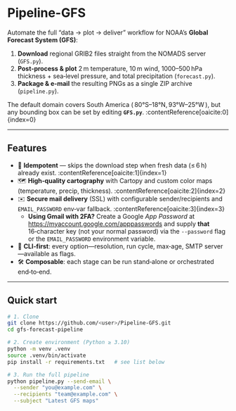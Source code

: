 # Pipeline-GFS
Automate the full “data → plot → deliver” workflow for NOAA’s **Global Forecast System (GFS)**:

1. **Download** regional GRIB2 files straight from the NOMADS server (`GFS.py`).
2. **Post‑process & plot** 2 m temperature, 10 m wind, 1000–500 hPa thickness + sea‑level pressure, and total precipitation (`forecast.py`).
3. **Package & e‑mail** the resulting PNGs as a single ZIP archive (`pipeline.py`).

The default domain covers South America ( 80°S–18°N, 93°W–25°W ), but any bounding box can be set by editing **`GFS.py`**. :contentReference[oaicite:0]{index=0}

---

## Features
- 🔁 **Idempotent** — skips the download step when fresh data (≤ 6 h) already exist. :contentReference[oaicite:1]{index=1}  
- 🗺️ **High‑quality cartography** with Cartopy and custom color maps (temperature, precip, thickness). :contentReference[oaicite:2]{index=2}  
- ✉️ **Secure mail delivery** (SSL) with configurable sender/recipients and `EMAIL_PASSWORD` env‑var fallback. :contentReference[oaicite:3]{index=3}
  - **Using Gmail with 2FA?** Create a Google *App Password* at <https://myaccount.google.com/apppasswords> and supply **that** 16‑character key (not your normal password) via the `--password` flag or the `EMAIL_PASSWORD` environment variable.  
- 🐚 **CLI‑first**: every option—resolution, run cycle, max‑age, SMTP server—available as flags.  
- 🛠️ **Composable**: each stage can be run stand‑alone or orchestrated end‑to‑end.

---

## Quick start

```bash
# 1. Clone
git clone https://github.com/<user>/Pipeline-GFS.git
cd gfs-forecast-pipeline

# 2. Create environment (Python ≥ 3.10)
python -m venv .venv
source .venv/bin/activate
pip install -r requirements.txt   # see list below

# 3. Run the full pipeline
python pipeline.py --send-email \
  --sender "you@example.com" \
  --recipients "team@example.com" \
  --subject "Latest GFS maps"
